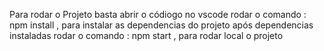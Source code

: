 Para rodar o Projeto basta abrir o códiogo no vscode 
rodar o comando : npm install , para instalar as dependencias do projeto
após dependencias instaladas rodar o comando : npm start , para rodar local o projeto
